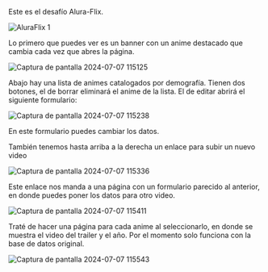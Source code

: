 Este es el desafío Alura-Flix. 

![AluraFlix 1](https://github.com/SakataDShiro/alura-flix/assets/136547378/eacce8e9-2670-4302-b827-1ed6302a0c70)

Lo primero que puedes ver es un banner con un anime destacado que cambia cada vez que abres la página.

![Captura de pantalla 2024-07-07 115125](https://github.com/SakataDShiro/alura-flix/assets/136547378/510ceabb-f7d7-45f4-9a98-0d4bc0ec7e7d)

Abajo hay una lista de animes catalogados por demografía. Tienen dos botones, el de borrar eliminará el anime de la lista. El de editar abrirá el siguiente formulario:

![Captura de pantalla 2024-07-07 115238](https://github.com/SakataDShiro/alura-flix/assets/136547378/4f687bc4-a90f-4851-af3c-49e9f76f5014)

En este formulario puedes cambiar los datos.

También tenemos hasta arriba a la derecha un enlace para subir un nuevo video

![Captura de pantalla 2024-07-07 115336](https://github.com/SakataDShiro/alura-flix/assets/136547378/7cc67f40-24ae-4704-92de-26aa7addcd62)

Este enlace nos manda a una página con un formulario parecido al anterior, en donde puedes poner los datos para otro video.

![Captura de pantalla 2024-07-07 115411](https://github.com/SakataDShiro/alura-flix/assets/136547378/6d45d79c-e29d-470b-a9fd-651f669888b6)

Traté de hacer una página para cada anime al seleccionarlo, en donde se muestra el video del trailer y el año. Por el momento solo funciona con la base de datos original.

![Captura de pantalla 2024-07-07 115543](https://github.com/SakataDShiro/alura-flix/assets/136547378/d337b115-a797-4f38-a3af-e9af88eb09d4)

